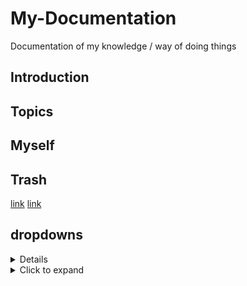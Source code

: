 # My-Documentation
Documentation of my knowledge / way of doing things

## Introduction

## Topics 

## Myself



## Trash
[link](README.md)
[link](README.md)

## dropdowns 

<details>
  meow
</details>

<details>
  <summary>Click to expand</summary>
  Hidden content
</details>

